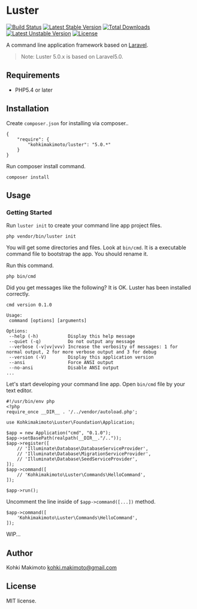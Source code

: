 # Luster

[![Build Status](https://travis-ci.org/kohkimakimoto/luster.svg)](https://travis-ci.org/kohkimakimoto/luster)
[![Latest Stable Version](https://poser.pugx.org/kohkimakimoto/luster/v/stable)](https://packagist.org/packages/kohkimakimoto/luster) [![Total Downloads](https://poser.pugx.org/kohkimakimoto/luster/downloads)](https://packagist.org/packages/kohkimakimoto/luster) [![Latest Unstable Version](https://poser.pugx.org/kohkimakimoto/luster/v/unstable)](https://packagist.org/packages/kohkimakimoto/luster) [![License](https://poser.pugx.org/kohkimakimoto/luster/license)](https://packagist.org/packages/kohkimakimoto/luster)

A command line application framework based on [Laravel](http://laravel.com/).

> Note: Luster 5.0.x is based on Laravel5.0.

## Requirements

* PHP5.4 or later

## Installation

Create `composer.json` for installing via composer..

```
{
    "require": {
        "kohkimakimoto/luster": "5.0.*"
    }
}
```

Run composer install command.

```
composer install
```

## Usage

### Getting Started

Run `luster init` to create your command line app project files.

```
php vendor/bin/luster init
```

You will get some directories and files. Look at `bin/cmd`. It is a executable command file to bootstrap the app. You should rename it.

Run this command.

```
php bin/cmd
```

Did you get messages like the following? It is OK. Luster has been installed correctly.

```
cmd version 0.1.0

Usage:
 command [options] [arguments]

Options:
 --help (-h)           Display this help message
 --quiet (-q)          Do not output any message
 --verbose (-v|vv|vvv) Increase the verbosity of messages: 1 for normal output, 2 for more verbose output and 3 for debug
 --version (-V)        Display this application version
 --ansi                Force ANSI output
 --no-ansi             Disable ANSI output
...
```

Let's start developing your command line app. Open `bin/cmd` file by your text editor.

```
#!/usr/bin/env php
<?php
require_once __DIR__ . '/../vendor/autoload.php';

use Kohkimakimoto\Luster\Foundation\Application;

$app = new Application("cmd", "0.1.0");
$app->setBasePath(realpath(__DIR__."/.."));
$app->register([
    // 'Illuminate\Database\DatabaseServiceProvider',
    // 'Illuminate\Database\MigrationServiceProvider',
    // 'Illuminate\Database\SeedServiceProvider',
]);
$app->command([
    // 'Kohkimakimoto\Luster\Commands\HelloCommand',
]);

$app->run();
```

Uncomment the line inside of `$app->command([...])` method.

```
$app->command([
    'Kohkimakimoto\Luster\Commands\HelloCommand',
]);
```

WIP...

## Author

Kohki Makimoto <kohki.makimoto@gmail.com>

## License

MIT license.
